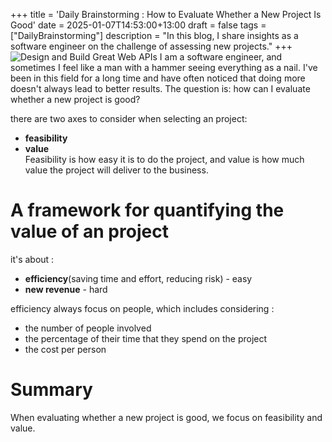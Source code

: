 +++
title = 'Daily Brainstorming : How to Evaluate Whether a New Project Is Good'
date = 2025-01-07T14:53:00+13:00
draft = false
tags = ["DailyBrainstorming"]
description = "In this blog, I share insights as a software engineer on the challenge of assessing new projects."
+++
![Design and Build Great Web APIs](/images/2025-01/screen-01.webp)
I am a software engineer, and sometimes I feel like a man with a hammer seeing everything as a nail. I've been in this field for a long time and have often noticed that doing more doesn't always lead to better results. The question is: how can I evaluate whether a new project is good?  

 there are two axes to consider when selecting an project: 
 * **feasibility** 
 * **value**  
 Feasibility is how easy it is to do the project, and value is how much value the project will deliver to the business.  

 # A framework for quantifying the value of an project  
 it's about : 
 * **efficiency**(saving time and effort, reducing risk) - easy
 * **new revenue** - hard

 efficiency always focus on people, which includes considering :  
 * the number of people involved
 * the percentage of their time that they spend on the project
 * the cost per person  

# Summary
When evaluating whether a new project is good, we focus on feasibility and value.  